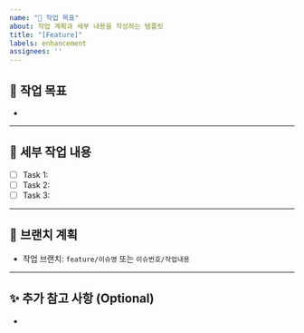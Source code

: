 ```yaml
---
name: "🚀 작업 목표"
about: 작업 계획과 세부 내용을 작성하는 템플릿
title: "[Feature]"
labels: enhancement
assignees: ''
---
```


## 🚀 작업 목표
<!-- 앞으로 어떤 작업을 할 계획인지 간략히 설명해주세요. -->
- 

---

## 🔨 세부 작업 내용
<!-- 해야 할 작업 항목을 체크리스트로 작성해주세요. -->
- [ ] Task 1: 
- [ ] Task 2: 
- [ ] Task 3: 

---

## 🌿 브랜치 계획
<!-- 작업할 브랜치를 명시해주세요. -->
- 작업 브랜치: `feature/이슈명` 또는 `이슈번호/작업내용`

---

## ✨ 추가 참고 사항 (Optional)
<!-- 추가적으로 참고할 사항이 있다면 자유롭게 작성해주세요. -->
- 



